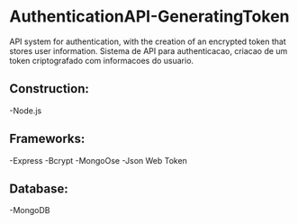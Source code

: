 # AuthenticationAPI-GeneratingToken
API system for authentication, with the creation of an encrypted token that stores user information.
Sistema de API para authenticacao, criacao de um token criptografado com informacoes do usuario.

## Construction:
-Node.js

## Frameworks:
-Express
-Bcrypt
-MongoOse
-Json Web Token

## Database:
-MongoDB
